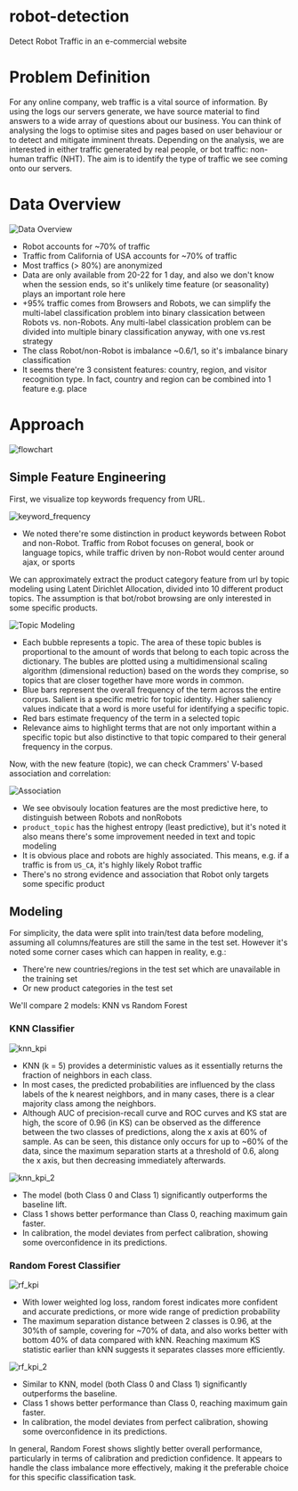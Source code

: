# robot-detection
Detect Robot Traffic in an e-commercial website

# Problem Definition

For any online company, web traffic is a vital source of information. By using the logs our servers generate, we have source material to find answers to a wide array of questions about our business. You can think of analysing the logs to optimise sites and pages based on user behaviour or to detect and mitigate imminent threats.
Depending on the analysis, we are interested in either traffic generated by real people, or bot traffic: non-human traffic (NHT).
The aim is to identify the type of traffic we see coming onto our servers.

# Data Overview

![Data Overview](./img/data_overview.jpg)

* Robot accounts for ~70% of traffic
* Traffic from California of USA accounts for ~70% of traffic
* Most traffics (> 80%) are anonymized
* Data are only available from 20-22 for 1 day, and also we don't know when the session ends, so it's unlikely time feature (or seasonality) plays an important role here
*  +95% traffic comes from Browsers and Robots, we can simplify the multi-label classification problem into binary classication between Robots vs. non-Robots. Any multi-label classication problem can be divided into multiple binary classification anyway, with one vs.rest strategy
* The class Robot/non-Robot is imbalance ~0.6/1, so it's imbalance binary classification
* It seems there're 3 consistent features: country, region, and visitor recognition type. In fact, country and region can be combined into 1 feature e.g. place

# Approach

![flowchart](./img/flowchart.jpg)

## Simple Feature Engineering

First, we visualize top keywords frequency from URL.

![keyword_frequency](./img/keyword_frequency.png)

* We noted there're some distinction in product keywords between Robot and non-Robot. Traffic from Robot focuses on general, book or language topics, while traffic driven by non-Robot would center around ajax, or sports

We can approximately extract the product category feature from url by topic modeling using Latent Dirichlet Allocation, divided into 10 different product topics. The assumption is that bot/robot browsing are only interested in some specific products.

![Topic Modeling](./img/topic_modeling.png)


* Each bubble represents a topic. The area of these topic bubles is proportional to the amount of words that belong to each topic across the dictionary. The bubles are plotted using a multidimensional scaling algorithm (dimensional reduction) based on the words they comprise, so topics that are closer together have more words in common.
* Blue bars represent the overall frequency of the term across the entire corpus. Salient is a specific metric for topic identity. Higher saliency values indicate that a word is more useful for identifying a specific topic. 
* Red bars estimate frequency of the term in a selected topic
* Relevance aims to highlight terms that are not only important within a specific topic but also distinctive to that topic compared to their general frequency in the corpus.

Now, with the new feature (topic), we can check Crammers' V-based association and correlation:

![Association](./img/crammer_V_heatmap.png)

* We see obvisouly location features are the most predictive here, to distinguish between Robots and nonRobots
* `product_topic` has the highest entropy (least predictive), but it's noted it also means there's some improvement needed in text and topic modeling
* It is obvious place and robots are highly associated. This means, e.g. if a traffic is from `US_CA`, it's highly likely Robot traffic
* There's no strong evidence and association that Robot only targets some specific product

## Modeling
For simplicity, the data were split into train/test data before modeling, assuming all columns/features are still the same in the test set. However it's noted some corner cases which can happen in reality, e.g.:
* There're new countries/regions in the test set which are unavailable in the training set
* Or new product categories in the test set

We'll compare 2 models: KNN vs Random Forest

### KNN Classifier

![knn_kpi](./img/knn_metrics.png)

* KNN (k = 5) provides a deterministic values as it essentially returns the fraction of neighbors in each class.
* In most cases, the predicted probabilities are influenced by the class labels of the k nearest neighbors, and in many cases, there is a clear majority class among the neighbors.
* Although AUC of precision-recall curve and ROC curves and KS stat are high, the score of 0.96 (in KS) can be observed as the difference between the two classes of predictions, along the x axis at 60% of sample. As can be seen, this distance only occurs for up to ~60% of the data, since the maximum separation starts at a threshold of 0.6, along the x axis, but then decreasing immediately afterwards. 

![knn_kpi_2](./img/knn_metrics_extra.png)

* The model (both Class 0 and Class 1) significantly outperforms the baseline lift.
* Class 1 shows better performance than Class 0, reaching maximum gain faster.
* In calibration, the model deviates from perfect calibration, showing some overconfidence in its predictions.


### Random Forest Classifier

![rf_kpi](./img/rf_metrics.jpg)

* With lower weighted log loss, random forest indicates more confident and accurate predictions, or more wide range of prediction probability
* The maximum separation distance between 2 classes is 0.96, at the 30%th of sample, covering for ~70% of data, and also works better with bottom 40% of data compared with kNN. Reaching maximum KS statistic earlier than kNN suggests it separates classes more efficiently.

![rf_kpi_2](./img/rf_metrics_2.jpg)

* Similar to KNN, model (both Class 0 and Class 1) significantly outperforms the baseline.
* Class 1 shows better performance than Class 0, reaching maximum gain faster.
* In calibration, the model deviates from perfect calibration, showing some overconfidence in its predictions.

In general, Random Forest shows slightly better overall performance, particularly in terms of calibration and prediction confidence. It appears to handle the class imbalance more effectively, making it the preferable choice for this specific classification task.
